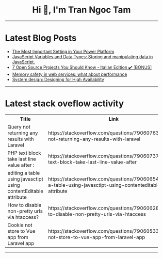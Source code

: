 <h1 align="center">Hi 👋, I'm Tran Ngoc Tam</h1>

---

# Latest Blog Posts 
<!-- BLOG-POST-LIST:START -->
- [The Most Important Setting in Your Power Platform](https://dev.to/wyattdave/the-most-important-setting-in-your-power-platform-c71)
- [JavaScript Variables and Data Types: Storing and manipulating data in JavaScript.](https://dev.to/shieldstring/javascript-variables-and-data-types-storing-and-manipulating-data-in-javascript-ed)
- [7 Open Source Projects You Should Know - Italian Edition ✔️ [BONUS]](https://dev.to/this-is-learning/7-open-source-projects-you-should-know-italian-edition-bonus-2958)
- [Memory safety in web services: what about performance](https://dev.to/gliimly/memory-safety-in-web-services-what-about-performance-1bmg)
- [System design: Designing for High Availability](https://dev.to/jayaprasanna_roddam/system-design-designing-for-high-availability-5edp)
<!-- BLOG-POST-LIST:END -->

---

# Latest stack oveflow activity
<table>
  <tr><th>Title</th><th>Link</th></tr>
  <!-- STACKOVERFLOW:START --><tr><td>Query not returning any results with Laravel</td><td>https://stackoverflow.com/questions/79060763/query-not-returning-any-results-with-laravel</td></tr><tr><td>PHP text block take last line value after :</td><td>https://stackoverflow.com/questions/79060737/php-text-block-take-last-line-value-after</td></tr><tr><td>editing a table using javasctipt using contentEditable attribute</td><td>https://stackoverflow.com/questions/79060654/editing-a-table-using-javasctipt-using-contenteditable-attribute</td></tr><tr><td>How to disable non-pretty urls via htaccess?</td><td>https://stackoverflow.com/questions/79060628/how-to-disable-non-pretty-urls-via-htaccess</td></tr><tr><td>Cookie not store to Vue app from Laravel app</td><td>https://stackoverflow.com/questions/79060533/cookie-not-store-to-vue-app-from-laravel-app</td></tr><!-- STACKOVERFLOW:END -->
</table>

---


